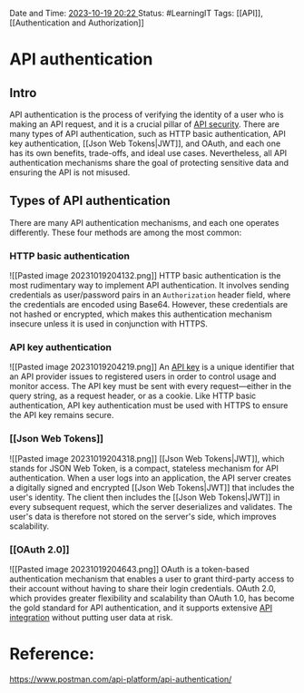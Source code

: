 Date and Time: <u> 2023-10-19 20:22 </u>
Status: #LearningIT
Tags: [[API]], [[Authentication and Authorization]]

# API authentication
## Intro

API authentication is the process of verifying the identity of a user who is making an API request, and it is a crucial pillar of [API security](https://www.postman.com/api-platform/api-security/). There are many types of API authentication, such as HTTP basic authentication, API key authentication, [[Json Web Tokens|JWT]], and OAuth, and each one has its own benefits, trade-offs, and ideal use cases. Nevertheless, all API authentication mechanisms share the goal of protecting sensitive data and ensuring the API is not misused.

## Types of API authentication
There are many API authentication mechanisms, and each one operates differently. These four methods are among the most common:

### HTTP basic authentication
![[Pasted image 20231019204132.png]]
HTTP basic authentication is the most rudimentary way to implement API authentication. It involves sending credentials as user/password pairs in an `Authorization` header field, where the credentials are encoded using Base64. However, these credentials are not hashed or encrypted, which makes this authentication mechanism insecure unless it is used in conjunction with HTTPS.

### API key authentication
![[Pasted image 20231019204219.png]]
An [API key](https://www.postman.com/api-glossary/#api-key) is a unique identifier that an API provider issues to registered users in order to control usage and monitor access. The API key must be sent with every request—either in the query string, as a request header, or as a cookie. Like HTTP basic authentication, API key authentication must be used with HTTPS to ensure the API key remains secure.
### [[Json Web Tokens]]
![[Pasted image 20231019204318.png]]
[[Json Web Tokens|JWT]], which stands for JSON Web Token, is a compact, stateless mechanism for API authentication. When a user logs into an application, the API server creates a digitally signed and encrypted [[Json Web Tokens|JWT]] that includes the user's identity. The client then includes the [[Json Web Tokens|JWT]] in every subsequent request, which the server deserializes and validates. The user's data is therefore not stored on the server's side, which improves scalability.

### [[OAuth 2.0]]
![[Pasted image 20231019204643.png]]
OAuth is a token-based authentication mechanism that enables a user to grant third-party access to their account without having to share their login credentials. OAuth 2.0, which provides greater flexibility and scalability than OAuth 1.0, has become the gold standard for API authentication, and it supports extensive [API integration](https://www.postman.com/api-platform/api-integration/) without putting user data at risk.
# Reference:
https://www.postman.com/api-platform/api-authentication/


 